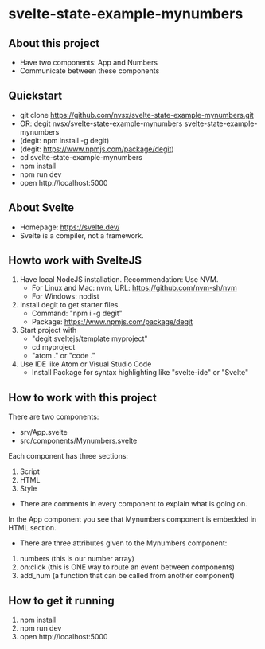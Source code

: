 # svelte-state-example-mynumbers

## About this project
- Have two components: App and Numbers
- Communicate between these components

## Quickstart
- git clone https://github.com/nvsx/svelte-state-example-mynumbers.git
- OR: degit nvsx/svelte-state-example-mynumbers svelte-state-example-mynumbers
- (degit: npm install -g degit)
- (degit: https://www.npmjs.com/package/degit) 
- cd svelte-state-example-mynumbers
- npm install
- npm run dev
- open http://localhost:5000

## About Svelte
- Homepage: https://svelte.dev/
- Svelte is a compiler, not a framework. 

## Howto work with SvelteJS
1. Have local NodeJS installation. Recommendation: Use NVM. 
	- For Linux and Mac: nvm, URL: https://github.com/nvm-sh/nvm
	- For Windows: nodist
2. Install degit to get starter files.
	- Command: "npm i -g degit"
	- Package: https://www.npmjs.com/package/degit
3. Start project with
	- "degit sveltejs/template myproject"
	- cd myproject
	- "atom ." or "code ."
4. Use IDE like Atom or Visual Studio Code
	- Install Package for syntax highlighting like "svelte-ide" or "Svelte"

## How to work with this project
There are two components:
- srv/App.svelte
- src/components/Mynumbers.svelte

Each component has three sections:
1. Script
2. HTML
3. Style

- There are comments in every component to explain what is going on. 

In the App component you see that Mynumbers component is embedded in HTML section.
- There are three attributes given to the Mynumbers component:
1. numbers (this is our number array)
2. on:click (this is ONE way to route an event between components)
3. add_num (a function that can be called from another component)

## How to get it running
1. npm install 
2. npm run dev
3. open http://localhost:5000
